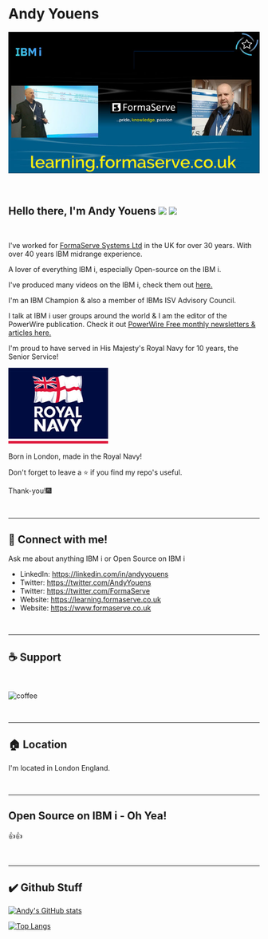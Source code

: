 # Andy Youens

![Banner](FSS_Banner.jpg)
<p>&nbsp;</p>
<h2>Hello there, I'm Andy Youens <img src="https://media.giphy.com/media/hvRJCLFzcasrR4ia7z/giphy.gif" width="28"> <img src="https://emojis.slackmojis.com/emojis/images/1531849430/4246/blob-sunglasses.gif?1531849430" width="28"/></h2>
<p>&nbsp;</p>

I've worked for [FormaServe Systems Ltd](https://www/formaserve.co.uk) in the UK for over 30 years.  With over 40 years IBM midrange experience.

A lover of everything IBM i, especially Open-source on the IBM i.

I've produced many videos on the IBM i, check them out [here.](https://learning.formaserve.co.uk)

I'm an IBM Champion & also a member of IBMs ISV Advisory Council.

I talk at IBM i user groups around the world & I am the editor of the PowerWire publication.
Check it out [PowerWire Free monthly newsletters & articles here.](https://powerwire.uk)

I'm proud to have served in His Majesty's Royal Navy for 10 years, the Senior Service!

![Royal Navy](RoyalNavy.jpg)

Born in London, made in the Royal Navy!

Don't forget to leave a ⭐ if you find my repo's useful.

Thank-you!🎆

<p>&nbsp;</p>
<hr>

## 🚩 Connect with me!
Ask me about anything IBM i or Open Source on IBM i

- LinkedIn: https://linkedin.com/in/andyyouens
- Twitter: https://twitter.com/AndyYouens
- Twitter: https://twitter.com/FormaServe
- Website: https://learning.formaserve.co.uk
- Website: https://www.formaserve.co.uk

<p>&nbsp;</p>
<hr>

<p>
  <h2 align="left">☕ Support</h2>
  <p>&nbsp;</p>
  <p>
    <a href="https://ko-fi.com/AndyYouens">
      <img align="left" src="https://cdn.buymeacoffee.com/buttons/v2/default-blue.png" height="50" width="210" alt="coffee"/>
    </a>
  </p>
  <p>&nbsp;</p>
</p>

<p>&nbsp;</p>
<hr>

## 🏠 Location
I'm located in London England.

<p>&nbsp;</p>
<hr>

## Open Source on IBM i - Oh Yea!

👍👍
<p>&nbsp;</p>
<hr>

## ✔️ Github Stuff

[![Andy's GitHub stats](https://github-readme-stats.vercel.app/api?username=AndyYouens&count_private=true
)](https://github.com/AndyYouens/github-readme-stats)

[![Top Langs](https://github-readme-stats.vercel.app/api/top-langs/?username=AndyYouens&langs_count=8)](https://github.com/AndyYouens/github-readme-stats)

